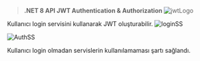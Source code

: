> **.NET 8 API  JWT Authentication & Authorization**
> ![jwtLogo](https://github.com/muratcanclb/LoginJwtApi/assets/48048843/4a303369-c274-4512-aa14-b5aab9f171ce)

Kullanıcı login servisini kullanarak JWT oluşturabilir.
![loginSS](https://github.com/muratcanclb/LoginJwtApi/assets/48048843/34d47342-f232-4c7c-bc10-a518c464c102)


![AuthSS](https://github.com/muratcanclb/LoginJwtApi/assets/48048843/d546f9b9-89ac-4d2c-aaa8-96db740e027d)

Kullanıcı login olmadan servislerin kullanılamaması şartı sağlandı.

